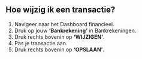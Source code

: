 ## Hoe wijzig ik een transactie?
1.	Navigeer naar het Dashboard financieel.
2.	Druk op jouw **‘Bankrekening’** in Bankrekeningen.
3.	Druk rechts bovenin op **‘WIJZIGEN’**.
4.	Pas je transactie aan.
5.	Druk rechts bovenin op **‘OPSLAAN’**.
